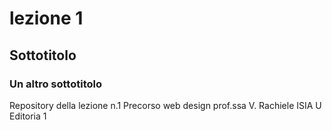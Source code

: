 # lezione 1
## Sottotitolo
### Un altro sottotitolo

Repository della lezione n.1 Precorso web design prof.ssa V. Rachiele ISIA U Editoria 1
